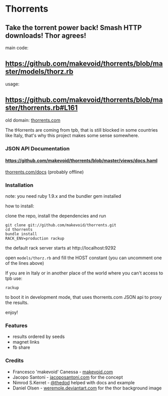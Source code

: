 # Thorrents
## Take the torrent power back! Smash HTTP downloads! Thor agrees!

main code:
## https://github.com/makevoid/thorrents/blob/master/models/thorz.rb

usage:
## https://github.com/makevoid/thorrents/blob/master/thorrents.rb#L161

old domain:
[thorrents.com](http://thorrents.com)

The tHorrents are coming from tpb, that is still blocked in some countries like Italy, that's why this project makes some sense somewhere.

### JSON API Documentation 

#### https://github.com/makevoid/thorrents/blob/master/views/docs.haml

[thorrents.com/docs](http://thorrents.com/docs) (probably offline)

### Installation

note: you need ruby 1.9.x and the bundler gem installed

how to install:

clone the repo, install the dependencies and run

    git clone git://github.com/makevoid/thorrents.git
    cd thorrents
    bundle install
    RACK_ENV=production rackup

the default rack server starts at http://localhost:9292

open `models/thorz.rb` and fill the HOST constant (you can uncomment one of the lines above)

If you are in Italy or in another place of the world where you can't access to tpb use:

    rackup

to boot it in development mode, that uses thorrents.com JSON api to proxy the results.

enjoy!


### Features

- results ordered by seeds
- magnet links
- fb share


### Credits

- Francesco 'makevoid' Canessa - [makevoid.com](http://makevoid.com)
- Jacopo Santoni - [jacoposantoni.com](http://jacoposantoni.com) for the concept
- Nimrod S.Kerret - [@thedod](https://github.com/thedod) helped with docs and example
- Daniel Olsen - [weremole.deviantart.com](http://weremole.deviantart.com/) for the thor background image
